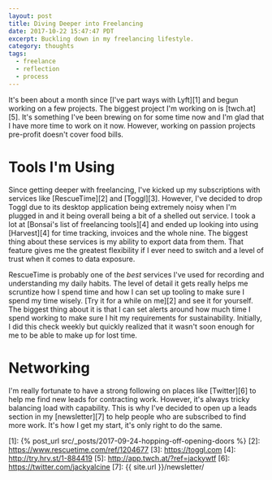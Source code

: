 ```yaml
---
layout: post
title: Diving Deeper into Freelancing
date: 2017-10-22 15:47:47 PDT
excerpt: Buckling down in my freelancing lifestyle.
category: thoughts
tags:
  - freelance
  - reflection
  - process
---
```


It's been about a month since [I've part ways with Lyft][1] and begun working on
a few projects. The biggest project I'm working on is [twch.at][5]. It's
something I've been brewing on for some time now and I'm glad that I have more
time to work on it now. However, working on passion projects pre-profit doesn't
cover food bills.

# Tools I'm Using

Since getting deeper with freelancing, I've kicked up my subscriptions with
services like [RescueTime][2] and [Toggl][3]. However, I've decided to drop
Toggl due to its desktop application being extremely noisy when I'm plugged in
and it being overall being a bit of a shelled out service. I took a lot at
[Bonsai's list of freelancing tools][4] and ended up looking into using
[Harvest][4] for time tracking, invoices and the whole nine. The biggest thing
about these services is my ability to export data from them. That feature gives
me the greatest flexibility if I ever need to switch and a level of trust when
it comes to data exposure.

RescueTime is probably one of the _best_ services I've used for recording and
understanding my daily habits. The level of detail it gets really helps me
scruntize how I spend time and how I can set up tooling to make sure I spend my
time wisely. [Try it for a while on me][2] and see it for yourself. The biggest
thing about it is that I can set alerts around how much time I spend working to
make sure I hit my requirements for sustainability. Initially, I did this check
weekly but quickly realized that it wasn't soon enough for me to be able to make
up for lost time.

# Networking

I'm really fortunate to have a strong following on places like [Twitter][6] to
help me find new leads for contracting work. However, it's always tricky
balancing load with capability. This is why I've decided to open up a leads
section in my [newsletter][7] to help people who are subscribed to find more
work. It's how I get my start, it's only right to do the same.

[1]: {% post_url src/_posts/2017-09-24-hopping-off-opening-doors %}
[2]: https://www.rescuetime.com/ref/1204677
[3]: https://toggl.com
[4]: http://try.hrv.st/1-884419
[5]: http://app.twch.at/?ref=jackywtf
[6]: https://twitter.com/jackyalcine
[7]: {{ site.url }}/newsletter/
